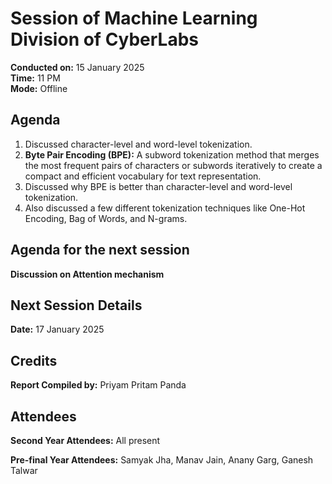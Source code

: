 # Session of Machine Learning Division of CyberLabs  
**Conducted on:** 15 January 2025  
**Time:** 11 PM  
**Mode:** Offline  

## Agenda  
1. Discussed character-level and word-level tokenization.  
2. **Byte Pair Encoding (BPE):** A subword tokenization method that merges the most frequent pairs of characters or subwords iteratively to create a compact and efficient vocabulary for text representation.  
3. Discussed why BPE is better than character-level and word-level tokenization.  
4. Also discussed a few different tokenization techniques like One-Hot Encoding, Bag of Words, and N-grams.  

## Agenda for the next session  
**Discussion on Attention mechanism**  

## Next Session Details  
**Date:** 17 January 2025  

## Credits  
**Report Compiled by:** Priyam Pritam Panda  

## Attendees  
**Second Year Attendees:** All present  

**Pre-final Year Attendees:** Samyak Jha, Manav Jain, Anany Garg, Ganesh Talwar  

